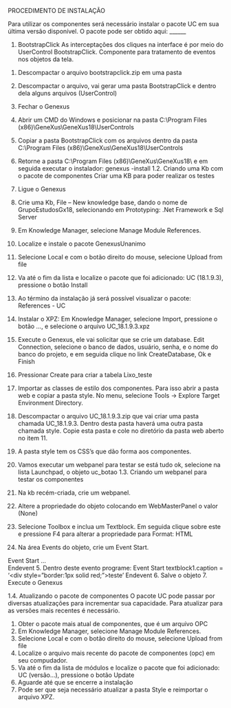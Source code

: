PROCEDIMENTO DE INSTALAÇÃO

Para utilizar os componentes será necessário instalar o pacote UC em sua última versão disponível. 
O pacote pode ser obtido aqui: ______

1) BootstrapClick
As interceptações dos cliques na interface é por meio do UserControl BootstrapClick.
Componente para tratamento de eventos nos objetos da tela.
1. Descompactar o arquivo bootstrapclick.zip em uma pasta
2. Descompactar o arquivo, vai gerar uma pasta BootstrapClick e dentro dela alguns arquivos (UserControl)
3. Fechar o Genexus
4. Abrir um CMD do Windows e posicionar na pasta C:\Program Files (x86)\GeneXus\GeneXus18\UserControls
5. Copiar a pasta BootstrapClick com os arquivos dentro da pasta C:\Program Files (x86)\GeneXus\GeneXus18\UserControls
5. Retorne a pasta C:\Program Files (x86)\GeneXus\GeneXus18\ e em seguida executar o instalador: genexus -install
1.2. Criando uma Kb com o pacote de componentes
Criar uma KB para poder realizar os testes
1. Ligue o Genexus
2. Crie uma Kb, File – New knowledge base, dando o nome de GrupoEstudosGx18, selecionando em Prototyping: .Net Framework e Sql Server
3. Em Knowledge Manager, selecione Manage Module References.
4. Localize e instale o pacote GenexusUnanimo
5. Selecione Local e com o botão direito do mouse, selecione Upload from file
6. Va até o fim da lista e localize o pacote que foi adicionado: UC (18.1.9.3), pressione o botão Install
7. Ao término da instalação já será possível visualizar o pacote: References - UC
8. Instalar o XPZ: Em Knowledge Manager, selecione Import, pressione o botão …, e selecione o arquivo UC_18.1.9.3.xpz
9. Execute o Genexus, ele vai solicitar que se crie um database. Edit Connection, selecione o banco de dados, usuário, senha, e o nome do banco do projeto, e em seguida clique no link CreateDatabase, Ok e Finish
 
10. Pressionar Create para criar a tabela Lixo_teste
 
11. Importar as classes de estilo dos componentes. Para isso abrir a pasta web e copiar a pasta style. No menu, selecione Tools -> Explore Target Environment Directory. 
12. Descompactar o arquivo UC_18.1.9.3.zip que vai criar uma pasta chamada UC_18.1.9.3. Dentro desta pasta haverá uma outra pasta chamada style. Copie esta pasta e cole no diretório da pasta web aberto no item 11.
 
13. A pasta style tem os CSS’s que dão forma aos componentes.
14. Vamos executar um webpanel para testar se está tudo ok, selecione na lista Launchpad, o objeto uc_botao
1.3. Criando um webpanel para testar os componentes
1. Na kb recém-criada, crie um webpanel.
2. Altere a propriedade do objeto colocando em WebMasterPanel o valor (None)
3. Selecione Toolbox e inclua um Textblock. Em seguida clique sobre este e pressione F4 para alterar a propriedade para Format: HTML
4. Na área Events do objeto, crie um Event Start.

Event Start
   …	
Endevent
5. Dentro deste evento programe:
Event Start
                 textblock1.caption = ‘<div style=”border:1px solid red;”>teste</div>’
              Endevent
6. Salve o objeto
7. Execute o Genexus

1.4. Atualizando o pacote de componentes
O pacote UC pode passar por diversas atualizações para incrementar sua capacidade. Para atualizar para as versões mais recentes é necessário.
1.	Obter o pacote mais atual de componentes, que é um arquivo OPC
2.	Em Knowledge Manager, selecione Manage Module References.
3.	Selecione Local e com o botão direito do mouse, selecione Upload from file
4.	Localize o arquivo mais recente do pacote de componentes (opc) em seu compudador.
5.	Va até o fim da lista de módulos e localize o pacote que foi adicionado: UC (versão...), pressione o botão Update
6.	Aguarde até que se encerre a instalação
7.	Pode ser que seja necessário atualizar a pasta Style e reimportar o arquivo XPZ.
